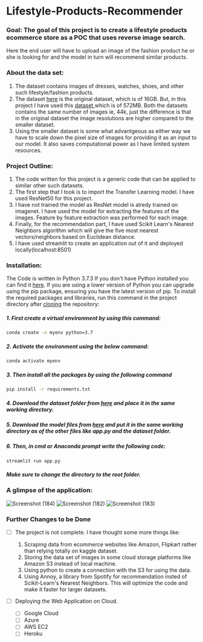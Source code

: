 # Lifestyle-Products-Recommender

### Goal: The goal of this project is to create a lifestyle products ecommerce store as a POC that uses reverse image search.
Here the end user will have to upload an image of the fashion product he or she is looking for and the model in turn will recommend similar products.

### About the data set: 
1. The dataset contains images of dresses, watches, shoes, and other such lifestyle/fashion products.
2. The dataset [here](https://www.kaggle.com/paramaggarwal/fashion-product-images-dataset) is the original dataset, which is of 16GB.
But, in this project I have used this [dataset](https://www.kaggle.com/paramaggarwal/fashion-product-images-small),which is
of 572MB. Both the datasets contains the same number of images ie, 44k, just the difference is that in the original dataset
the image resolutions are higher compared to the smaller dataset.
3. Using the smaller dataset is some what advantgeous as either way we have to scale down the pixel size of images for providing it as an input
to our model. It also saves computational power as I have limited system resources.  

### Project Outline:
1. The code written for this project is a generic code that can be applied to similar other such datasets.
2. The first step that I took is to import the Transfer Learning model. I have used ResNet50 for this project.
3. I have not trained the model as ResNet model is alredy trained on imagenet. I have used the model for extracting the features of the images.
Feature by feature extraction was performed for each image.
4. Finally, for the recommendation part, I have used Scikit Learn's Nearest Neighbors algorithm which will give the five most nearest vectors/neighbors
based on Euclidean distance.
5. I have used streamlit to create an application out of it and deployed locally(localhost:8501)

### Installation:
The Code is written in Python 3.7.3 If you don't have Python installed you can find it [here](https://www.python.org/downloads/). If you are using a lower version of Python you can upgrade using the pip package, ensuring you have the latest version of pip. To install the required packages and libraries, run this command in the project directory after [cloning](https://www.howtogeek.com/451360/how-to-clone-a-github-repository/) the repository:

##### 1. First create a virtual environment by using this command:
```bash
conda create -n myenv python=3.7
```
##### 2. Activate the environment using the below command:
```bash
conda activate myenv
```
##### 3. Then install all the packages by using the following command
```bash
pip install -r requirements.txt
```
##### 4. Download the dataset folder from [here](https://www.kaggle.com/paramaggarwal/fashion-product-images-small) and place it in the same working directory.

##### 5. Download the model files from [here](https://drive.google.com/drive/folders/1iSlD4KMTGsSY_r-RGGTwd4DtOtmXG_yK?usp=sharing) and put it in the same working directory as of the other files like app.py and the dataset folder.

##### 6. Then, in cmd or Anaconda prompt write the following code:
```bash
streamlit run app.py
```
##### Make sure to change the directory to the root folder.  

### A glimpse of the application:
![Screenshot (184)](https://user-images.githubusercontent.com/75041273/135233035-a07eef75-8b44-474b-b6a1-825d6df4b7bd.png)
![Screenshot (182)](https://user-images.githubusercontent.com/75041273/135233402-cf211550-7385-4fc5-930b-2de0bfcf53e1.png)
![Screenshot (183)](https://user-images.githubusercontent.com/75041273/135233241-9fa6f13f-1d3e-4b8b-9a14-4b5b64b6f70f.png)

### Further Changes to be Done
- [ ]  The project is not complete. I have thought some more things like:
      1. Scraping data from ecommerce websites like Amazon, Flipkart rather than relying totally on kaggle dataset.
      2. Storing the data set of images in some cloud storage platforms like Amazon S3 instead of local machine.
      3. Using python to create a connection with the S3 for using the data.
      4. Using Annoy, a library from Spotify for recommendation insted of Scikit-Learn's Nearest Neighbors. This will optimize the code and make it faster for 
         larger datasets. 

- [ ] Deploying the Web Application on Cloud.
     - [ ] Google Cloud 
     - [ ] Azure
     - [ ] AWS EC2
     - [ ] Heroku
